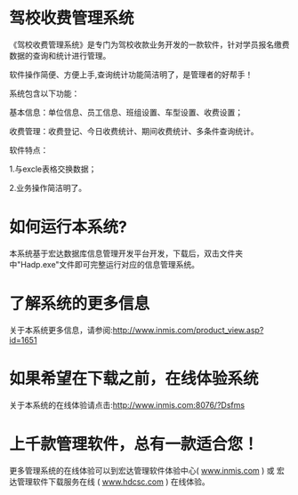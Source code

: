 # 驾校收费管理系统

《驾校收费管理系统》是专门为驾校收款业务开发的一款软件，针对学员报名缴费数据的查询和统计进行管理。

软件操作简便、方便上手,查询统计功能简洁明了，是管理者的好帮手！ 

系统包含以下功能：

 基本信息：单位信息、员工信息、班组设置、车型设置、收费设置； 
 
 收费管理：收费登记、今日收费统计、期间收费统计、多条件查询统计。 
 
 软件特点： 
 
 1.与excle表格交换数据；
 
 2.业务操作简洁明了。

# 如何运行本系统?

本系统基于宏达数据库信息管理开发平台开发，下载后，双击文件夹中"Hadp.exe"文件即可完整运行对应的信息管理系统。

# 了解系统的更多信息

关于本系统更多信息，请参阅:http://www.inmis.com/product_view.asp?id=1651

# 如果希望在下载之前，在线体验系统

关于本系统的在线体验请点击:http://www.inmis.com:8076/?Dsfms

# 上千款管理软件，总有一款适合您！

更多管理系统的在线体验可以到宏达管理软件体验中心( www.inmis.com ) 或 宏达管理软件下载服务在线 ( www.hdcsc.com ) 在线体验。

